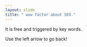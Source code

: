 ```yaml
---
layout: slide
title: " wow factor about SEO."
---
```

It is free and triggered by key words.

Use the left arrow to go back!



